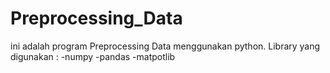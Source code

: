 # Preprocessing_Data
ini adalah program Preprocessing Data menggunakan python.
Library yang digunakan :
-numpy
-pandas
-matpotlib


